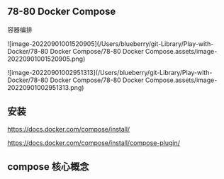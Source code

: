## 78-80 Docker Compose

容器编排

![image-20220901001520905](/Users/blueberry/git-Library/Play-with-Docker/78-80 Docker Compose/78-80 Docker Compose.assets/image-20220901001520905.png)

![image-20220901002951313](/Users/blueberry/git-Library/Play-with-Docker/78-80 Docker Compose/78-80 Docker Compose.assets/image-20220901002951313.png)



## 安装

https://docs.docker.com/compose/install/

https://docs.docker.com/compose/install/compose-plugin/



## compose 核心概念

